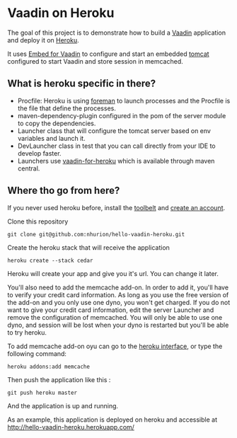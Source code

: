 Vaadin on Heroku
================

The goal of this project is to demonstrate how to build a [Vaadin](https://vaadin.com/home) application and deploy it on [Heroku](http://www.heroku.com).

It uses [Embed for Vaadin](https://vaadin.com/directory#addon/embed-for-vaadin) to configure and start an embedded [tomcat](http://tomcat.apache.org/)
configured to start Vaadin and store session in memcached.

What is heroku specific in there?
---------------------------------

* Procfile: Heroku is using [foreman](https://github.com/ddollar/foreman) to launch processes and the Procfile is the file that define the processes.
* maven-dependency-plugin configured in the pom of the server module to copy the dependencies.
* Launcher class that will configure the tomcat server based on env variables and launch it.
* DevLauncher class in test that you can call directly from your IDE to develop faster.
* Launchers use [vaadin-for-heroku](https://github.com/nhurion/vaadin-for-heroku) which is available through maven central.

Where tho go from here?
-----------------------

If you never used heroku before, install the [toolbelt](https://toolbelt.heroku.com/) and [create an account](http://heroku.com/signup).

Clone this repository

    git clone git@github.com:nhurion/hello-vaadin-heroku.git

Create the heroku stack that will receive the application

    heroku create --stack cedar

Heroku will create your app and give you it's url. You can change it later.

You'll also need to add the memcache add-on. In order to add it, you'll have to verify your credit card information.
As long as you use the free version of the add-on and you only use one dyno, you won't get charged.
If you do not want to give your credit card information, edit the server Launcher and remove the configuration of memcached.
You will only be able to use one dyno, and session will be lost when your dyno is restarted but you'll be able to try heroku.

To add memcache add-on oyu can go to the [heroku interface](https://addons.heroku.com/), or type the following command:

    heroku addons:add memcache

Then push the application like this :

    git push heroku master

And the application is up and running.


As an example, this application is deployed on heroku and accessible at http://hello-vaadin-heroku.herokuapp.com/
